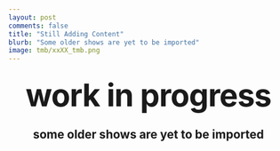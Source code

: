 ```yaml
---
layout: post
comments: false
title: "Still Adding Content"
blurb: "Some older shows are yet to be imported"
image: tmb/xxXX_tmb.png
---
```



<style type="text/css" media="screen">
  .container {
    margin: 10px auto;
    max-width: 600px;
    text-align: center;
  }
  h1 {
    margin: 30px 0;
    font-size: 4em;
    line-height: 1;
    letter-spacing: -1px;
  }
</style>

<div class="container">
  <h1>work in progress</h1>

  <p><h2><strong>some older shows are yet to be imported</strong></h2></p>
</div>
